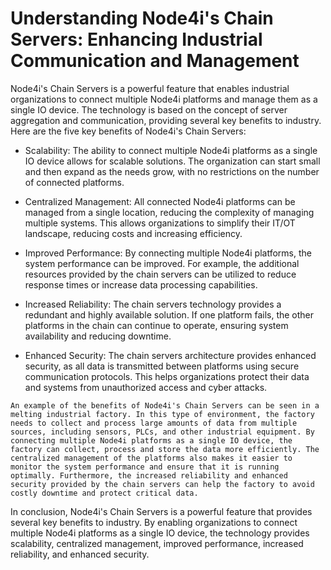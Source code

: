 # Understanding Node4i's Chain Servers: Enhancing Industrial Communication and Management

Node4i's Chain Servers is a powerful feature that enables industrial organizations to connect multiple Node4i platforms and manage them as a single IO device. The technology is based on the concept of server aggregation and communication, providing several key benefits to industry. Here are the five key benefits of Node4i's Chain Servers:

- Scalability: The ability to connect multiple Node4i platforms as a single IO device allows for scalable solutions. The organization can start small and then expand as the needs grow, with no restrictions on the number of connected platforms.

- Centralized Management: All connected Node4i platforms can be managed from a single location, reducing the complexity of managing multiple systems. This allows organizations to simplify their IT/OT landscape, reducing costs and increasing efficiency.

- Improved Performance: By connecting multiple Node4i platforms, the system performance can be improved. For example, the additional resources provided by the chain servers can be utilized to reduce response times or increase data processing capabilities.

- Increased Reliability: The chain servers technology provides a redundant and highly available solution. If one platform fails, the other platforms in the chain can continue to operate, ensuring system availability and reducing downtime.

- Enhanced Security: The chain servers architecture provides enhanced security, as all data is transmitted between platforms using secure communication protocols. This helps organizations protect their data and systems from unauthorized access and cyber attacks.

`
An example of the benefits of Node4i's Chain Servers can be seen in a melting industrial factory. In this type of environment, the factory needs to collect and process large amounts of data from multiple sources, including sensors, PLCs, and other industrial equipment. By connecting multiple Node4i platforms as a single IO device, the factory can collect, process and store the data more efficiently. The centralized management of the platforms also makes it easier to monitor the system performance and ensure that it is running optimally. Furthermore, the increased reliability and enhanced security provided by the chain servers can help the factory to avoid costly downtime and protect critical data.
`

In conclusion, Node4i's Chain Servers is a powerful feature that provides several key benefits to industry. By enabling organizations to connect multiple Node4i platforms as a single IO device, the technology provides scalability, centralized management, improved performance, increased reliability, and enhanced security.
